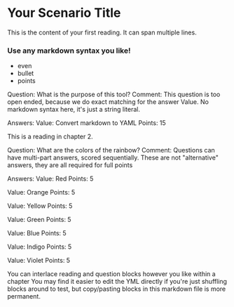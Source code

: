 # Your Scenario Title

<!-- CHAPTER_START 1: Chapter Title -->

<!-- READING_START -->
This is the content of your first reading.
It can span multiple lines.
### Use any markdown syntax you like!
- even
- bullet
- points
<!-- READING_END -->

<!-- QUESTION_START -->
Question: What is the purpose of this tool?
Comment: This question is too open ended, because we do exact matching for the answer Value. No markdown syntax here, it's just a string literal.

Answers:
Value: Convert markdown to YAML
Points: 15
<!-- QUESTION_END -->

<!-- CHAPTER_END -->

<!-- CHAPTER_START 2: Another Chapter -->

<!-- READING_START -->
This is a reading in chapter 2.
<!-- READING_END -->

<!-- QUESTION_START -->
Question: What are the colors of the rainbow?
Comment: Questions can have multi-part answers, scored sequentially. These are not "alternative" answers, they are all required for full points

Answers:
Value: Red
Points: 5

Value: Orange
Points: 5

Value: Yellow
Points: 5

Value: Green
Points: 5

Value: Blue
Points: 5

Value: Indigo
Points: 5

Value: Violet
Points: 5
<!-- QUESTION_END -->

<!-- READING_START -->
You can interlace reading and question blocks however you like within a chapter
You may find it easier to edit the YML directly if you're just shuffling blocks around to test,
but copy/pasting blocks in this markdown file is more permanent.
<!-- READING_END -->

<!-- CHAPTER_END -->

